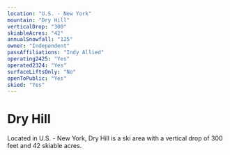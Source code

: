 ```yaml
---
location: "U.S. - New York"
mountain: "Dry Hill"
verticalDrop: "300"
skiableAcres: "42"
annualSnowfall: "125"
owner: "Independent"
passAffiliations: "Indy Allied"
operating2425: "Yes"
operated2324: "Yes"
surfaceLiftsOnly: "No"
openToPublic: "Yes"
skied: "Yes"
---
```


# Dry Hill

Located in U.S. - New York, Dry Hill is a ski area with a vertical drop of 300 feet and 42 skiable acres.